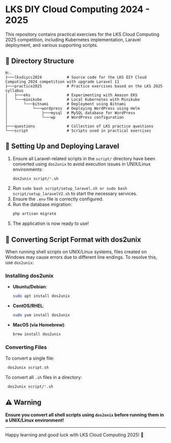 # LKS DIY Cloud Computing 2024 - 2025

This repository contains practical exercises for the LKS Cloud Computing 2025 competition, including Kubernetes implementation, Laravel deployment, and various supporting scripts.

## 📁 Directory Structure

```
H:.
├───lksdiycc2024           # Source code for the LKS DIY Cloud Computing 2024 competition with upgrade Laravel 11
├───practice2025           # Practice exercises based on the LKS 2025 syllabus
│   ├───eks                # Experimenting with Amazon EKS
│   └───minikube           # Local Kubernetes with Minikube
│       └───bitnami        # Deployment using Bitnami
│           └───wordpress  # Deploying WordPress using Helm
│               ├───mysql  # MySQL database for WordPress
│               └───wp     # WordPress configuration
│
├───questions              # Collection of LKS practice questions
└───script                 # Scripts used in practical exercises
```

## 🚀 Setting Up and Deploying Laravel

1. Ensure all Laravel-related scripts in the `script/` directory have been converted using `dos2unix` to avoid execution issues in UNIX/Linux environments:
   ```sh
   dos2unix script/*.sh
   ```
2. Run `sudo bash script/setup_laravel.sh or sudo bash script/setup_laravelV2.sh` to start the necessary services.
3. Ensure the `.env` file is correctly configured.
4. Run the database migration:
   ```sh
   php artisan migrate
   ```
5. The application is now ready to use!

## 🔄 Converting Script Format with dos2unix

When running shell scripts on UNIX/Linux systems, files created on Windows may cause errors due to different line endings. To resolve this, use `dos2unix`:

### Installing dos2unix

- **Ubuntu/Debian**:
  ```sh
  sudo apt install dos2unix
  ```
- **CentOS/RHEL**:
  ```sh
  sudo yum install dos2unix
  ```
- **MacOS (via Homebrew)**:
  ```sh
  brew install dos2unix
  ```

### Converting Files
To convert a single file:
```sh
 dos2unix script.sh
```
To convert all `.sh` files in a directory:
```sh
 dos2unix script/*.sh
```

## ⚠️ Warning
**Ensure you convert all shell scripts using `dos2unix` before running them in a UNIX/Linux environment!**

---

Happy learning and good luck with LKS Cloud Computing 2025! 🚀

